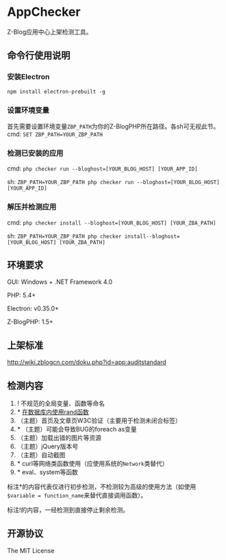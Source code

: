AppChecker
=============================
Z-Blog应用中心上架检测工具。

## 命令行使用说明
### 安装Electron
``npm install electron-prebuilt -g``

### 设置环境变量
首先需要设置环境变量``ZBP_PATH``为你的Z-BlogPHP所在路径。各sh可无视此节。
cmd: ``SET ZBP_PATH=YOUR_ZBP_PATH``

### 检测已安装的应用

cmd: ``php checker run --bloghost=[YOUR_BLOG_HOST] [YOUR_APP_ID]``

sh: ``ZBP_PATH=YOUR_ZBP_PATH php checker run --bloghost=[YOUR_BLOG_HOST] [YOUR_APP_ID]``

### 解压并检测应用

cmd: ``php checker install --bloghost=[YOUR_BLOG_HOST] [YOUR_ZBA_PATH]``

sh: ``ZBP_PATH=YOUR_ZBP_PATH php checker install--bloghost=[YOUR_BLOG_HOST] [YOUR_ZBA_PATH]``


## 环境要求
GUI: Windows + .NET Framework 4.0

PHP: 5.4+

Electron: v0.35.0+

Z-BlogPHP: 1.5+

## 上架标准
http://wiki.zblogcn.com/doku.php?id=app:auditstandard

## 检测内容
1. \! 不规范的全局变量、函数等命名
1. \* [在数据库内使用rand函数](http://bbs.zblogcn.com/forum.php?mod=viewthread&tid=90433&extra=)
1. （主题）首页及文章页W3C验证（主要用于检测未闭合标签）
1. \* （主题）可能会导致BUG的foreach as变量
1. （主题）加载出错的图片等资源
1. （主题）jQuery版本号
1. （主题）自动截图
1. \* curl等网络类函数使用（应使用系统的``Network``类替代）
1. \* eval、system等函数


标注\*的内容代表仅进行初步检测，不检测较为高级的使用方法（如使用``$variable = function_name``来替代直接调用函数）。

标注\!的内容，一经检测到直接停止剩余检测。

## 开源协议

The MIT License